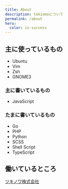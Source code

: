 ```yaml
---
title: About
description: tekiomoについて
permalink: /about
hero:
  color: is-success
---
```


## 主に使っているもの
* Ubuntu
* Vim
* Zsh
* GNOME3

### 主に書いているもの
* JavaScript

### たまに書いているもの
* Go
* PHP
* Python
* SCSS
* Shell Script
* TypeScript

## 働いているところ
[ツキノワ株式会社](http://tsukinowa.jp/)

